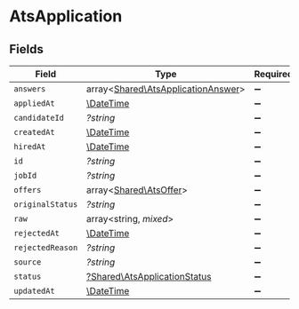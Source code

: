 # AtsApplication


## Fields

| Field                                                                             | Type                                                                              | Required                                                                          | Description                                                                       |
| --------------------------------------------------------------------------------- | --------------------------------------------------------------------------------- | --------------------------------------------------------------------------------- | --------------------------------------------------------------------------------- |
| `answers`                                                                         | array<[Shared\AtsApplicationAnswer](../../Models/Shared/AtsApplicationAnswer.md)> | :heavy_minus_sign:                                                                | N/A                                                                               |
| `appliedAt`                                                                       | [\DateTime](https://www.php.net/manual/en/class.datetime.php)                     | :heavy_minus_sign:                                                                | N/A                                                                               |
| `candidateId`                                                                     | *?string*                                                                         | :heavy_minus_sign:                                                                | N/A                                                                               |
| `createdAt`                                                                       | [\DateTime](https://www.php.net/manual/en/class.datetime.php)                     | :heavy_minus_sign:                                                                | N/A                                                                               |
| `hiredAt`                                                                         | [\DateTime](https://www.php.net/manual/en/class.datetime.php)                     | :heavy_minus_sign:                                                                | N/A                                                                               |
| `id`                                                                              | *?string*                                                                         | :heavy_minus_sign:                                                                | N/A                                                                               |
| `jobId`                                                                           | *?string*                                                                         | :heavy_minus_sign:                                                                | N/A                                                                               |
| `offers`                                                                          | array<[Shared\AtsOffer](../../Models/Shared/AtsOffer.md)>                         | :heavy_minus_sign:                                                                | N/A                                                                               |
| `originalStatus`                                                                  | *?string*                                                                         | :heavy_minus_sign:                                                                | N/A                                                                               |
| `raw`                                                                             | array<string, *mixed*>                                                            | :heavy_minus_sign:                                                                | N/A                                                                               |
| `rejectedAt`                                                                      | [\DateTime](https://www.php.net/manual/en/class.datetime.php)                     | :heavy_minus_sign:                                                                | N/A                                                                               |
| `rejectedReason`                                                                  | *?string*                                                                         | :heavy_minus_sign:                                                                | N/A                                                                               |
| `source`                                                                          | *?string*                                                                         | :heavy_minus_sign:                                                                | N/A                                                                               |
| `status`                                                                          | [?Shared\AtsApplicationStatus](../../Models/Shared/AtsApplicationStatus.md)       | :heavy_minus_sign:                                                                | N/A                                                                               |
| `updatedAt`                                                                       | [\DateTime](https://www.php.net/manual/en/class.datetime.php)                     | :heavy_minus_sign:                                                                | N/A                                                                               |